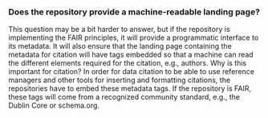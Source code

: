 ### Does the repository provide a machine-readable landing page?

This question may be a bit harder to answer, but if the repository is implementing the FAIR principles, it will provide a programmatic interface to its metadata.  It will also ensure that the landing page containing the metadata for citation will have tags embedded so that a machine can read the different elements required for the citation, e.g., authors.  Why is this important for citation?  In order for data citation to be able to use reference managers and other tools for inserting and formatting citations, the repositories have to embed these metadata tags.  If the repository is FAIR, these tags will come from a recognized community standard, e.g., the Dublin Core or schema.org.  
